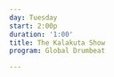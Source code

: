 ```yaml
---
day: Tuesday
start: 2:00p
duration: '1:00'
title: The Kalakuta Show
program: Global Drumbeat

---
```

